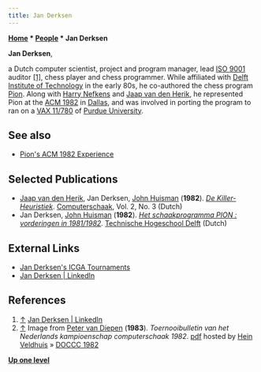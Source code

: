 ```yaml
---
title: Jan Derksen
---
```

**[Home](Home "Home") \* [People](People "People") \* Jan Derksen**


**Jan Derksen**,  

a Dutch computer scientist, project and program manager, lead [ISO 9001](https://en.wikipedia.org/wiki/ISO_9001) auditor <a id="cite-note-1" href="#cite-ref-1">[1]</a>, chess player and chess programmer. While affiliated with [Delft Institute of Technology](Delft_University_of_Technology "Delft University of Technology") in the early 80s, he co-authored the chess program [Pion](Pion "Pion"). 
Along with [Harry Nefkens](Harry_Nefkens "Harry Nefkens") and [Jaap van den Herik](Jaap_van_den_Herik "Jaap van den Herik"), he represented Pion at the [ACM 1982](ACM_1982 "ACM 1982") in [Dallas](https://en.wikipedia.org/wiki/Dallas), and was involved in porting the program to ran on a [VAX 11/780](VAX "VAX") of [Purdue University](https://en.wikipedia.org/wiki/Purdue_University).



## See also


* [Pion's ACM 1982 Experience](Pion#ACM "Pion")


## Selected Publications


* [Jaap van den Herik](Jaap_van_den_Herik "Jaap van den Herik"), Jan Derksen, [John Huisman](John_Huisman "John Huisman") (**1982**). *[De Killer-Heuristiek](https://pure.uvt.nl/portal/en/publications/de-killerheuristiek%28945033e5-8d1f-4339-bb92-e67c79cb33d5%29.html)*. [Computerschaak](Computerschaak "Computerschaak"), Vol. 2, No. 3 (Dutch)
* Jan Derksen, [John Huisman](John_Huisman "John Huisman") (**1982**). *[Het schaakprogramma PION : vorderingen in 1981/1982](http://www.worldcat.org/title/schaakprogramma-pion-vorderingen-in-19811982/oclc/30495462)*. [Technische Hogeschool Delft](Delft_University_of_Technology "Delft University of Technology") (Dutch)


## External Links


* [Jan Derksen's ICGA Tournaments](https://www.game-ai-forum.org/icga-tournaments/person.php?id=399)
* [Jan Derksen | LinkedIn](https://www.linkedin.com/in/janjderksen/)


## References


1. <a id="cite-ref-1" href="#cite-note-1">↑</a> [Jan Derksen | LinkedIn](https://www.linkedin.com/in/janjderksen/)
2. <a id="cite-ref-2" href="#cite-note-2">↑</a> Image from [Peter van Diepen](Peter_van_Diepen "Peter van Diepen") (**1983**). *Toernooibulletin van het Nederlands kampioenschap computerschaak 1982*. [pdf](http://www.schaakcomputers.nl/hein_veldhuis/database/files/05-1983,%20toernooibulletin%20van%20het%20Nederlands%20kampioenschap%20computerschaak%201982.pdf) hosted by [Hein Veldhuis](Hein_Veldhuis "Hein Veldhuis") » [DOCCC 1982](DOCCC_1982 "DOCCC 1982")

**[Up one level](People "People")**







 
